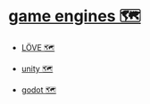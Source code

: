 
# [game engines 🗺️](https://my.mindnode.com/bxSEPduhsyxhpEsq3aDWjey4naXLsLTjdjTCqBGB)

- [LÖVE 🗺️](https://my.mindnode.com/gKQdRD1VLLAi1etGdsKnhtXsW4WX8y6HQUQBx6eN)


- [unity 🗺️](https://my.mindnode.com/e6eGCsYMysgfLWp32sC94KKjriUy5UNmBJXJGoox)


- [godot 🗺️](https://my.mindnode.com/9J1fJTLMtBohP398Zs1axCyQf7v4nFyoMTWuG9P5)

